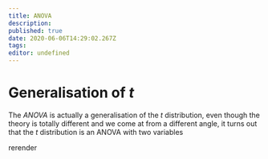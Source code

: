 ```yaml
---
title: ANOVA
description: 
published: true
date: 2020-06-06T14:29:02.267Z
tags: 
editor: undefined
---
```


# Generalisation of $t$
The *ANOVA* is actually a generalisation of the $t$ distribution, even though the theory is totally different and we come at from a different angle, it turns out that the $t$ distribution is an ANOVA with two variables

rerender